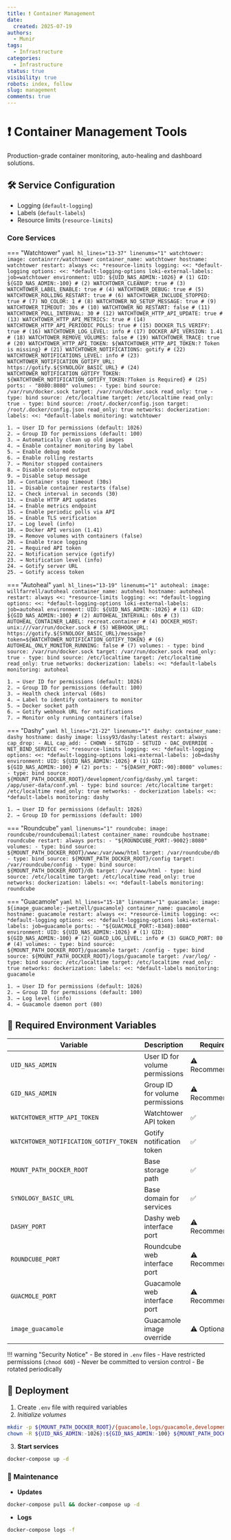 ```yaml
---
title: ❗ Container Management
date:
  created: 2025-07-19
authors:
  - Munir
tags:
  - Infrastructure
categories:
  - Infrastructure
status: true
visibility: true
robots: index, follow
slug: management
comments: true
---
```


# ❗ Container Management Tools

Production-grade container monitoring, auto-healing and dashboard solutions.

<!-- more -->

## 🛠️ Service Configuration

- Logging (`default-logging`)
- Labels (`default-labels`)
- Resource limits (`resource-limits`)

### Core Services

=== "Watchtower"
    ```yaml hl_lines="13-37" linenums="1"
    watchtower:
      image: containrrr/watchtower
      container_name: watchtower
      hostname: watchtower
      restart: always
      <<: *resource-limits
      logging:
        <<: *default-logging
        options:
          <<: *default-logging-options
          loki-external-labels: job=watchtower
      environment:
        UID: ${UID_NAS_ADMIN:-1026} # (1)
        GID: ${GID_NAS_ADMIN:-100} # (2)
        WATCHTOWER_CLEANUP: true # (3)
        WATCHTOWER_LABEL_ENABLE: true # (4)
        WATCHTOWER_DEBUG: true # (5)
        WATCHTOWER_ROLLING_RESTART: true # (6)
        WATCHTOWER_INCLUDE_STOPPED: true # (7)
        NO_COLOR: 1 # (8)
        WATCHTOWER_NO_SETUP_MESSAGE: true # (9)
        WATCHTOWER_TIMEOUT: 30s # (10)
        WATCHTOWER_NO_RESTART: false # (11)
        WATCHTOWER_POLL_INTERVAL: 30 # (12)
        WATCHTOWER_HTTP_API_UPDATE: true # (13)
        WATCHTOWER_HTTP_API_METRICS: true # (14)
        WATCHTOWER_HTTP_API_PERIODIC_POLLS: true # (15)
        DOCKER_TLS_VERIFY: true # (16)
        WATCHTOWER_LOG_LEVEL: info # (17)
        DOCKER_API_VERSION: 1.41 # (18)
        WATCHTOWER_REMOVE_VOLUMES: false # (19)
        WATCHTOWER_TRACE: true # (20)
        WATCHTOWER_HTTP_API_TOKEN: ${WATCHTOWER_HTTP_API_TOKEN:? Token is missing} # (21)
        WATCHTOWER_NOTIFICATIONS: gotify # (22)
        WATCHTOWER_NOTIFICATIONS_LEVEL: info # (23)
        WATCHTOWER_NOTIFICATION_GOTIFY_URL: https://gotify.${SYNOLOGY_BASIC_URL} # (24)
        WATCHTOWER_NOTIFICATION_GOTIFY_TOKEN: ${WATCHTOWER_NOTIFICATION_GOTIFY_TOKEN:?Token is Required} # (25)
      ports:
        - "8080:8080"
      volumes:
        - type: bind
          source: /var/run/docker.sock
          target: /var/run/docker.sock
          read_only: true
        - type: bind
          source: /etc/localtime
          target: /etc/localtime
          read_only: true
        - type: bind
          source: /root/.docker/config.json
          target: /root/.docker/config.json
          read_only: true
      networks:
        dockerization:
      labels:
        <<: *default-labels
        monitoring: watchtower
    ```

    1. → User ID for permissions (default: 1026)
    2. → Group ID for permissions (default: 100)
    3. → Automatically clean up old images
    4. → Enable container monitoring by label
    5. → Enable debug mode
    6. → Enable rolling restarts
    7. → Monitor stopped containers
    8. → Disable colored output
    9. → Disable setup message
    10. → Container stop timeout (30s)
    11. → Disable container restarts (false)
    12. → Check interval in seconds (30)
    13. → Enable HTTP API updates
    14. → Enable metrics endpoint
    15. → Enable periodic polls via API
    16. → Enable TLS verification
    17. → Log level (info)
    18. → Docker API version (1.41)
    19. → Remove volumes with containers (false)
    20. → Enable trace logging
    21. → Required API token
    22. → Notification service (gotify)
    23. → Notification level (info)
    24. → Gotify server URL
    25. → Gotify access token

=== "Autoheal"
    ```yaml hl_lines="13-19" linenums="1"
    autoheal:
      image: willfarrell/autoheal
      container_name: autoheal
      hostname: autoheal
      restart: always
      <<: *resource-limits
      logging:
        <<: *default-logging
        options:
          <<: *default-logging-options
          loki-external-labels: job=autoheal
      environment:
        UID: ${UID_NAS_ADMIN:-1026} # (1)
        GID: ${GID_NAS_ADMIN:-100} # (2)
        AUTOHEAL_INTERVAL: 60s # (3)
        AUTOHEAL_CONTAINER_LABEL: recreat.container # (4)
        DOCKER_HOST: unix:///var/run/docker.sock # (5)
        WEBHOOK_URL: https://gotify.${SYNOLOGY_BASIC_URL}/message?token=${WATCHTOWER_NOTIFICATION_GOTIFY_TOKEN} # (6)
        AUTOHEAL_ONLY_MONITOR_RUNNING: false # (7)
      volumes:
        - type: bind
          source: /var/run/docker.sock
          target: /var/run/docker.sock
          read_only: true
        - type: bind
          source: /etc/localtime
          target: /etc/localtime
          read_only: true
      networks:
        dockerization:
      labels:
        <<: *default-labels
        monitoring: autoheal
    ```

    1. → User ID for permissions (default: 1026)
    2. → Group ID for permissions (default: 100)
    3. → Health check interval (60s)
    4. → Label to identify containers to monitor
    5. → Docker socket path
    6. → Gotify webhook URL for notifications
    7. → Monitor only running containers (false)

=== "Dashy"
    ```yaml hl_lines="21-22" linenums="1"
    dashy:
      container_name: dashy
      hostname: dashy
      image: lissy93/dashy:latest
      restart: always
      cap_drop:
        - ALL
      cap_add:
        - CHOWN
        - SETGID
        - SETUID
        - DAC_OVERRIDE
        - NET_BIND_SERVICE
      <<: *resource-limits
      logging:
        <<: *default-logging
        options:
          <<: *default-logging-options
          loki-external-labels: job=dashy
      environment:
        UID: ${UID_NAS_ADMIN:-1026} # (1)
        GID: ${GID_NAS_ADMIN:-100} # (2)
      ports:
        - "${DASHY_PORT:-90}:8080"
      volumes:
        - type: bind
          source: ${MOUNT_PATH_DOCKER_ROOT}/development/config/dashy.yml
          target: /app/user-data/conf.yml
        - type: bind
          source: /etc/localtime
          target: /etc/localtime
          read_only: true
      networks:
        - dockerization
      labels:
        <<: *default-labels
        monitoring: dashy
    ```

    1. → User ID for permissions (default: 1026)
    2. → Group ID for permissions (default: 100)

=== "Roundcube"
    ```yaml linenums="1"
    roundcube:
      image: roundcube/roundcubemail:latest
      container_name: roundcube
      hostname: roundcube
      restart: always
      ports:
        - "${ROUNDCUBE_PORT:-9002}:8080"
      volumes:
        - type: bind
          source: ${MOUNT_PATH_DOCKER_ROOT}/www:/var/www/html
          target: /var/roundcube/db
        - type: bind
          source: ${MOUNT_PATH_DOCKER_ROOT}/config
          target: /var/roundcube/config
        - type: bind
          source: ${MOUNT_PATH_DOCKER_ROOT}/db
          target: /var/www/html
        - type: bind
          source: /etc/localtime
          target: /etc/localtime
          read_only: true
      networks:
        dockerization:
      labels:
        <<: *default-labels
        monitoring: roundcube
    ```

=== "Guacamole"
    ```yaml hl_lines="15-18" linenums="1"
    guacamole:
      image: ${image_guacamole:-jwetzell/guacamole}
      container_name: guacamole
      hostname: guacamole
      restart: always
      <<: *resource-limits
      logging:
        <<: *default-logging
        options:
          <<: *default-logging-options
          loki-external-labels: job=guacamole
      ports:
        - "${GUACMOLE_PORT:-8348}:8080"
      environment:
        UID: ${UID_NAS_ADMIN:-1026} # (1)
        GID: ${GID_NAS_ADMIN:-100} # (2)
        GUACD_LOG_LEVEL: info # (3)
        GUACD_PORT: 80 # (4)
      volumes:
        - type: bind
          source: ${MOUNT_PATH_DOCKER_ROOT}/guacamole
          target: /config
        - type: bind
          source: ${MOUNT_PATH_DOCKER_ROOT}/logs/guacamole
          target: /var/log/
        - type: bind
          source: /etc/localtime
          target: /etc/localtime
          read_only: true
      networks:
        dockerization:
      labels:
        <<: *default-labels
        monitoring: guacamole
    ```

    1. → User ID for permissions (default: 1026)
    2. → Group ID for permissions (default: 100)
    3. → Log level (info)
    4. → Guacamole daemon port (80)

## 🔐 Required Environment Variables

| Variable | Description | Required |
|----------|-------------|----------|
| `UID_NAS_ADMIN` | User ID for volume permissions | ⚠️ Recommended |
| `GID_NAS_ADMIN` | Group ID for volume permissions | ⚠️ Recommended |
| `WATCHTOWER_HTTP_API_TOKEN` | Watchtower API token | ✅ |
| `WATCHTOWER_NOTIFICATION_GOTIFY_TOKEN` | Gotify notification token | ✅ |
| `MOUNT_PATH_DOCKER_ROOT` | Base storage path | ✅ |
| `SYNOLOGY_BASIC_URL` | Base domain for services | ✅ |
| `DASHY_PORT` | Dashy web interface port | ⚠️ Recommended |
| `ROUNDCUBE_PORT` | Roundcube web interface port | ⚠️ Recommended |
| `GUACMOLE_PORT` | Guacamole web interface port | ⚠️ Recommended |
| `image_guacamole` | Guacamole image override | ⚠️ Optional |

!!! warning "Security Notice"
    - Be stored in `.env` files
    - Have restricted permissions (`chmod 600`)
    - Never be committed to version control
    - Be rotated periodically

## 🚀 Deployment

1. Create `.env` file with required variables
2. *Initialize volumes*
```bash
mkdir -p ${MOUNT_PATH_DOCKER_ROOT}/{guacamole,logs/guacamole,development/config,www,config,db}
chown -R ${UID_NAS_ADMIN:-1026}:${GID_NAS_ADMIN:-100} ${MOUNT_PATH_DOCKER_ROOT}
```
3. **Start services**
```bash
docker-compose up -d
```

### 🔄 Maintenance

- **Updates**
```bash
docker-compose pull && docker-compose up -d
```
- **Logs**
```bash
docker-compose logs -f
```
